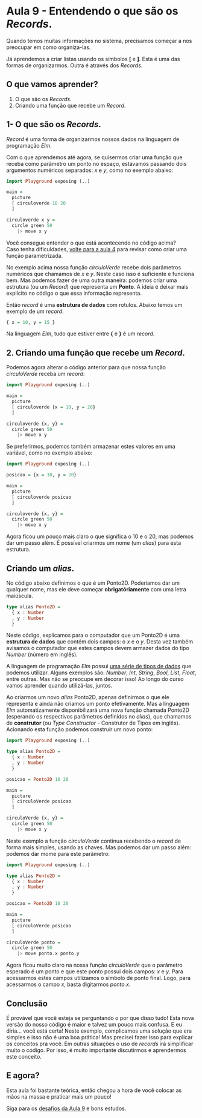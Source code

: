 # Aula 9 - Entendendo o que são os *Records*.

Quando temos muitas informações no sistema, precisamos
começar a nos preocupar em como organiza-las.

Já aprendemos a criar listas usando os símbolos **[** e
**]**. Esta é uma das formas de organizarmos. Outra é
através dos *Records*.

## O que vamos aprender?

1. O que são os *Records*.  
2. Criando uma função que recebe um *Record*.

## 1- O que são os *Records*.  

*Record* é uma forma de organizarmos nossos dados na linguagem
de programação *Elm*. 

Com o que aprendemos até agora, se quisermos criar uma função que
receba como parâmetro um ponto no espaço, estávamos passando dois
argumentos numéricos separados: *x* e *y*, como no exemplo abaixo:

```haskell
import Playground exposing (..)

main =
  picture
  [ circuloverde 10 20
  ]

circuloverde x y =
  circle green 50
    |> move x y
```

Você consegue entender o que está acontecendo no código acima?  
Caso tenha dificuldades, <a href=./aula_4.md>volte para a aula 4</a> para
revisar como criar uma função parametrizada.

No exemplo acima nossa função *circuloVerde* recebe dois parâmetros numéricos
que chamamos de *x* e *y*. Neste caso isso é suficiente e funciona bem. Mas
podemos fazer de uma outra maneira: podemos criar uma estrutura (ou um *Record*)
que representa um **Ponto**. A ideia é deixar mais explícito no código o que 
essa informação representa.

Então *record* é uma **estrutura de dados** com rotulos. Abaixo temos um exemplo
de um *record*.

```haskell
{ x = 10, y = 15 }
```

Na linguagem *Elm*, tudo que estiver entre **{** e **}** é um *record*.

## 2. Criando uma função que recebe um *Record*.

Podemos agora alterar o código anterior para que nossa função
*circuloVerde* receba um *record*:

```haskell
import Playground exposing (..)

main =
  picture
  [ circuloverde {x = 10, y = 20}
  ]

circuloverde {x, y} =
  circle green 50
    |> move x y
```

Se preferirmos, podemos também armazenar estes valores em uma variável,
como no exemplo abaixo:

```haskell
import Playground exposing (..)

posicao = {x = 10, y = 20}

main =
  picture
  [ circuloverde posicao
  ]

circuloverde {x, y} =
  circle green 50
    |> move x y
```

Agora ficou um pouco mais claro o que significa o 10 e o 20, mas podemos
dar um passo além. É possível criarmos um nome (um *alias*) para
esta estrutura.

## Criando um *alias*.

No código abaixo definimos o que é um Ponto2D. Poderíamos dar um qualquer nome,
mas ele deve começar **obrigatóriamente** com uma letra maiúscula.  

```haskell
type alias Ponto2D =
  { x : Number 
  , y : Number
  }
```

Neste código, explicamos para o computador que um Ponto2D é uma **estrutura de dados**
que contém dois campos: o *x* e o *y*. Desta vez também avisamos o computador que
estes campos devem armazer dados do tipo *Number* (número em inglês).

A linguagem de programação *Elm* possui <a href="https://guide.elm-lang.org/types/" target=_blank>
uma série de tipos de dados</a> que podemos utilizar. Alguns exemplos são: *Number*, *Int*, *String*,
*Bool*, *List*, *Float*, entre outras. Mas não se preocupe em decorar isso! Ao longo do curso
vamos aprender quando utilizá-las, juntos.

Ao criarmos um novo *alias* Ponto2D, apenas definirmos o que ele representa e ainda não
criamos um ponto efetivamente. Mas a linguagem *Elm* automatizamente disponibilizará
uma nova função chamada Ponto2D (esperando os respectivos parâmetros definidos no *alias*), 
que chamamos de **construtor** (ou *Type Constructor* - Construtor de Tipos em inglês).
Acionando esta função podemos construir um novo ponto:

```haskell
import Playground exposing (..)

type alias Ponto2D =
  { x : Number 
  , y : Number
  }

posicao = Ponto2D 10 20

main =
  picture
  [ circuloVerde posicao
  ]

circuloVerde {x, y} =
  circle green 50
    |> move x y
```

Neste exemplo a função *circuloVerde* continua recebendo o *record*
de forma mais simples, usando as chaves. Mas podemos dar um passo
além: podemos dar mome para este parâmetro:

```haskell
import Playground exposing (..)

type alias Ponto2D =
  { x : Number 
  , y : Number
  }

posicao = Ponto2D 10 20

main =
  picture
  [ circuloVerde posicao
  ]

circuloVerde ponto =
  circle green 50
    |> move ponto.x ponto.y
```

Agora ficou muito claro na nossa função *circuloVerde* que
o parâmetro esperado é um ponto e que este ponto
possui dois campos: *x* e *y*. Para acessarmos estes
campos utilizamos o símbolo de ponto final. Logo,
para acessarmos o campo *x*, basta digitarmos *ponto.x*.

## Conclusão

É provável que você esteja se perguntando o por que disso
tudo! Esta nova versão do nosso código é maior e talvez um pouco mais
confusa. E eu diria... você está certa! Neste exemplo,
complicamos uma solução que era simples e isso não é uma
boa prática! Mas precisei fazer isso para explicar
os conceitos pra você. Em outras situações o uso de *records*
irá simplificar muito o código. Por isso, é muito importante
discutirmos e aprendermos este conceito.

## E agora?

Esta aula foi bastante teórica, então chegou a hora de você
colocar as mãos na massa e praticar mais um pouco!

Siga para os [desafios da Aula 9](/aula_9_desafios.html) e bons estudos.
